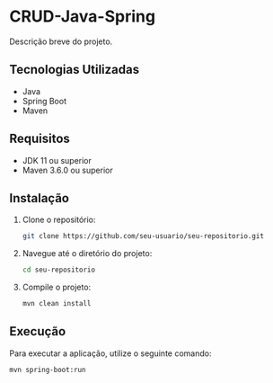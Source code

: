 # CRUD-Java-Spring

Descrição breve do projeto.

## Tecnologias Utilizadas

- Java
- Spring Boot
- Maven

## Requisitos

- JDK 11 ou superior
- Maven 3.6.0 ou superior

## Instalação

1. Clone o repositório:
    ```sh
    git clone https://github.com/seu-usuario/seu-repositorio.git
    ```
2. Navegue até o diretório do projeto:
    ```sh
    cd seu-repositorio
    ```
3. Compile o projeto:
    ```sh
    mvn clean install
    ```

## Execução

Para executar a aplicação, utilize o seguinte comando:
```sh
mvn spring-boot:run